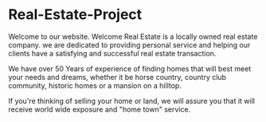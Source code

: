 # Real-Estate-Project

Welcome to our website. Welcome Real Estate is a locally owned real estate company. we are dedicated to providing personal service and helping our clients have a satisfying and successful real estate transaction.

We have over 50 Years of experience of finding homes that will best meet your needs and dreams, whether it be horse country, country club community, historic homes or a mansion on a hilltop.

If you're thinking of selling your home or land, we will assure you that it will receive world wide exposure and "home town" service.
